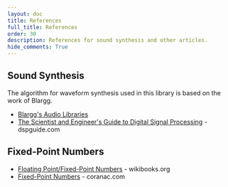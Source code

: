 ```yaml
---
layout: doc
title: References
full_title: References
order: 30
description: References for sound synthesis and other articles.
hide_comments: True
---
```


## Sound Synthesis

The algorithm for waveform synthesis used in this library is based on the work of Blargg.

- [Blargg's Audio Libraries](http://slack.net/~ant/libs/audio.html#Blip_Buffer)
- [The Scientist and Engineer's Guide to Digital Signal Processing](http://www.dspguide.com/) - dspguide.com

## Fixed-Point Numbers

- [Floating Point/Fixed-Point Numbers](http://en.wikibooks.org/wiki/Floating_Point/Fixed-Point_Numbers) - wikibooks.org
- [Fixed-Point Numbers](http://www.coranac.com/tonc/text/fixed.htm) - coranac.com
